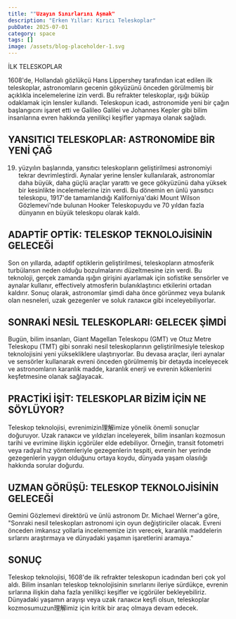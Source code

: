 ```yaml
---
title: ""Uzayın Sınırlarını Aşmak"
description: "Erken Yıllar: Kırıcı Teleskoplar"
pubDate: 2025-07-01
category: space
tags: []
image: /assets/blog-placeholder-1.svg
---
```


İLK TELESKOPLAR

1608'de, Hollandalı gözlükçü Hans Lippershey tarafından icat edilen ilk teleskoplar, astronomların gecenin gökyüzünü önceden görülmemiş bir açıklıkla incelemelerine izin verdi. Bu refrakter teleskoplar, ışığı büküp odaklamak için lensler kullandı. Teleskopun icadı, astronomide yeni bir çağın başlangıcını işaret etti ve Galileo Galilei ve Johannes Kepler gibi bilim insanlarına evren hakkında yenilikçi keşifler yapmaya olanak sağladı.

## YANSITICI TELESKOPLAR: ASTRONOMİDE BİR YENİ ÇAĞ

19. yüzyılın başlarında, yansıtıcı teleskopların geliştirilmesi astronomiyi tekrar devrimleştirdi. Aynalar yerine lensler kullanılarak, astronomlar daha büyük, daha güçlü araçlar yarattı ve gece gökyüzünü daha yüksek bir kesinlikte incelemelerine izin verdi. Bu dönemin en ünlü yansıtıcı teleskopu, 1917'de tamamlandığı Kaliforniya'daki Mount Wilson Gözlemevi'nde bulunan Hooker Teleskopuydu ve 70 yıldan fazla dünyanın en büyük teleskopu olarak kaldı.

## ADAPTİF OPTİK: TELESKOP TEKNOLOJİSİNİN GELECEĞİ

Son on yıllarda, adaptif optiklerin geliştirilmesi, teleskopların atmosferik turbülansın neden olduğu bozulmalarını düzeltmesine izin verdi. Bu teknoloji, gerçek zamanda ışığın girişini ayarlamak için sofistike sensörler ve aynalar kullanır, effectively atmosferin bulanıklaştırıcı etkilerini ortadan kaldırır. Sonuç olarak, astronomlar şimdi daha önce görünmez veya bulanık olan nesneleri, uzak gezegenler ve soluk галакси gibi inceleyebiliyorlar.

## SONRAKİ NESİL TELESKOPLARI: GELECEK ŞİMDİ

Bugün, bilim insanları, Giant Magellan Teleskopu (GMT) ve Otuz Metre Teleskopu (TMT) gibi sonraki nesil teleskoplarının geliştirilmesiyle teleskop teknolojisini yeni yüksekliklere ulaştırıyorlar. Bu devasa araçlar, ileri aynalar ve sensörler kullanarak evreni önceden görülmemiş bir detayda inceleyecek ve astronomların karanlık madde, karanlık enerji ve evrenin kökenlerini keşfetmesine olanak sağlayacak.

## PRACTİKİ İŞİT: TELESKOPLAR BİZİM İÇİN NE SÖYLÜYOR?

Teleskop teknolojisi, evrenimizin理解imize yönelik önemli sonuçlar doğuruyor. Uzak галакси ve yıldızları inceleyerek, bilim insanları kozmosun tarihi ve evrimine ilişkin içgörüler elde edebiliyor. Örneğin, transit fotometri veya radyal hız yöntemleriyle gezegenlerin tespiti, evrenin her yerinde gezegenlerin yaygın olduğunu ortaya koydu, dünyada yaşam olasılığı hakkında sorular doğurdu.

## UZMAN GÖRÜŞÜ: TELESKOP TEKNOLOJİSİNİN GELECEĞİ

Gemini Gözlemevi direktörü ve ünlü astronom Dr. Michael Werner'a göre, "Sonraki nesil teleskopları astronomi için oyun değiştiriciler olacak. Evreni önceden imkansız yollarla incelememize izin verecek, karanlık maddelerin sırlarını araştırmaya ve dünyadaki yaşamın işaretlerini aramaya."

## SONUÇ

Teleskop teknolojisi, 1608'de ilk refrakter teleskopun icadından beri çok yol aldı. Bilim insanları teleskop teknolojisinin sınırlarını ileriye sürdükçe, evrenin sırlarına ilişkin daha fazla yenilikçi keşifler ve içgörüler bekleyebiliriz. Dünyadaki yaşamın arayışı veya uzak галакси keşfi olsun, teleskoplar kozmosumuzun理解imiz için kritik bir araç olmaya devam edecek.